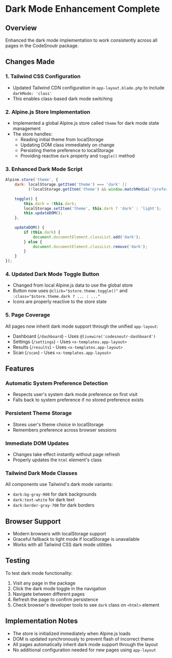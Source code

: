 # Dark Mode Enhancement Complete

## Overview
Enhanced the dark mode implementation to work consistently across all pages in the CodeSnoutr package.

## Changes Made

### 1. Tailwind CSS Configuration
- Updated Tailwind CDN configuration in `app-layout.blade.php` to include `darkMode: 'class'`
- This enables class-based dark mode switching

### 2. Alpine.js Store Implementation
- Implemented a global Alpine.js store called `theme` for dark mode state management
- The store handles:
  - Reading initial theme from localStorage
  - Updating DOM class immediately on change
  - Persisting theme preference to localStorage
  - Providing reactive `dark` property and `toggle()` method

### 3. Enhanced Dark Mode Script
```javascript
Alpine.store('theme', {
    dark: localStorage.getItem('theme') === 'dark' || 
          (!localStorage.getItem('theme') && window.matchMedia('(prefers-color-scheme: dark)').matches),
    
    toggle() {
        this.dark = !this.dark;
        localStorage.setItem('theme', this.dark ? 'dark' : 'light');
        this.updateDOM();
    },
    
    updateDOM() {
        if (this.dark) {
            document.documentElement.classList.add('dark');
        } else {
            document.documentElement.classList.remove('dark');
        }
    }
});
```

### 4. Updated Dark Mode Toggle Button
- Changed from local Alpine.js data to use the global store
- Button now uses `@click="$store.theme.toggle()"` and `:class="$store.theme.dark ? ... : ..."`
- Icons are properly reactive to the store state

### 5. Page Coverage
All pages now inherit dark mode support through the unified `app-layout`:
- Dashboard (`/dashboard`) - Uses `@livewire('codesnoutr-dashboard')`
- Settings (`/settings`) - Uses `<x-templates.app-layout>`
- Results (`/results`) - Uses `<x-templates.app-layout>`
- Scan (`/scan`) - Uses `<x-templates.app-layout>`

## Features

### Automatic System Preference Detection
- Respects user's system dark mode preference on first visit
- Falls back to system preference if no stored preference exists

### Persistent Theme Storage
- Stores user's theme choice in localStorage
- Remembers preference across browser sessions

### Immediate DOM Updates
- Changes take effect instantly without page refresh
- Properly updates the `html` element's class

### Tailwind Dark Mode Classes
All components use Tailwind's dark mode variants:
- `dark:bg-gray-900` for dark backgrounds
- `dark:text-white` for dark text
- `dark:border-gray-700` for dark borders

## Browser Support
- Modern browsers with localStorage support
- Graceful fallback to light mode if localStorage is unavailable
- Works with all Tailwind CSS dark mode utilities

## Testing
To test dark mode functionality:
1. Visit any page in the package
2. Click the dark mode toggle in the navigation
3. Navigate between different pages
4. Refresh the page to confirm persistence
5. Check browser's developer tools to see `dark` class on `<html>` element

## Implementation Notes
- The store is initialized immediately when Alpine.js loads
- DOM is updated synchronously to prevent flash of incorrect theme
- All pages automatically inherit dark mode support through the layout
- No additional configuration needed for new pages using `app-layout`
